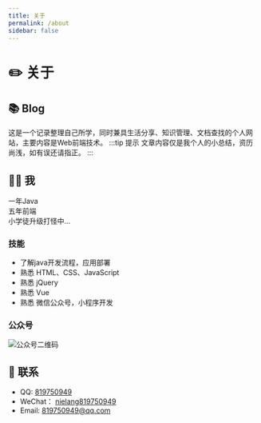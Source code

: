 ```yaml
---
title: 关于
permalink: /about
sidebar: false
---
```


# :pencil2: 关于   

## :books: Blog
这是一个记录整理自己所学，同时兼具生活分享、知识管理、文档查找的个人网站，主要内容是Web前端技术。
:::tip 提示
文章内容仅是我个人的小总结，资历尚浅，如有误还请指正。
:::

## :haircut_man: 我
一年Java  
五年前端  
小学徒升级打怪中...  


### 技能
* 了解java开发流程，应用部署
* 熟悉 HTML、CSS、JavaScript 
* 熟悉 jQuery 
* 熟悉 Vue
* 熟悉 微信公众号，小程序开发

### 公众号
<img :src="$withBase('/img/wechat.jpg')" alt="公众号二维码">

## :email: 联系
- QQ: <a href="tencent://message/?uin=819750949&Site=&Menu=yes">819750949</a>
- WeChat： <a href="weixin://">nielang819750949</a>
- Email:  <a href="mailto:819750949@qq.com">819750949@qq.com</a>
